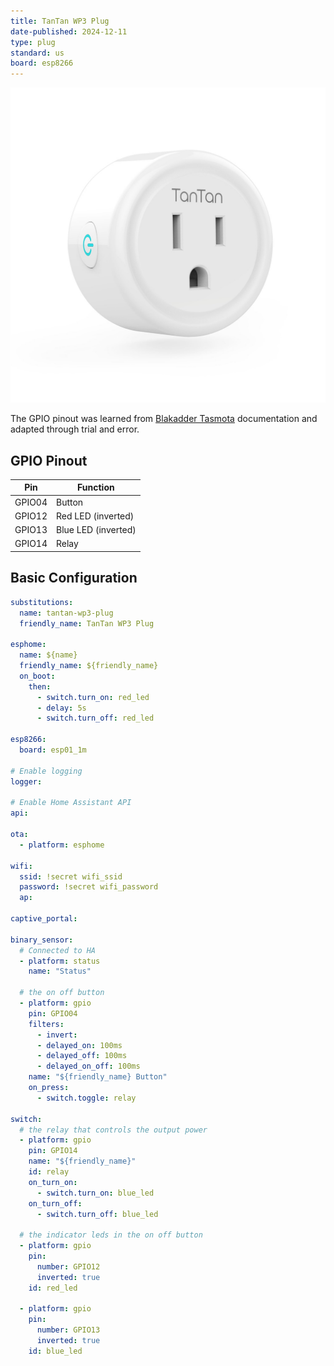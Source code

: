 ```yaml
---
title: TanTan WP3 Plug
date-published: 2024-12-11
type: plug
standard: us
board: esp8266
---
```


![alt text](tantan-wp3-plug.jpg "TanTan WP3 Plug")

The GPIO pinout was learned from [Blakadder Tasmota](https://templates.blakadder.com/tantan_WP3.html) documentation and adapted through trial and error.

## GPIO Pinout

| Pin    | Function            |
| ------ | ------------------- |
| GPIO04 | Button              |
| GPIO12 | Red LED (inverted)  |
| GPIO13 | Blue LED (inverted) |
| GPIO14 | Relay               |

## Basic Configuration

```yaml
substitutions:
  name: tantan-wp3-plug
  friendly_name: TanTan WP3 Plug

esphome:
  name: ${name}
  friendly_name: ${friendly_name}
  on_boot:
    then:
      - switch.turn_on: red_led
      - delay: 5s
      - switch.turn_off: red_led

esp8266:
  board: esp01_1m

# Enable logging
logger:

# Enable Home Assistant API
api:

ota:
  - platform: esphome

wifi:
  ssid: !secret wifi_ssid
  password: !secret wifi_password
  ap:

captive_portal:

binary_sensor:
  # Connected to HA
  - platform: status
    name: "Status"

  # the on off button
  - platform: gpio
    pin: GPIO04
    filters:
      - invert:
      - delayed_on: 100ms
      - delayed_off: 100ms
      - delayed_on_off: 100ms
    name: "${friendly_name} Button"
    on_press:
      - switch.toggle: relay

switch:
  # the relay that controls the output power
  - platform: gpio
    pin: GPIO14
    name: "${friendly_name}"
    id: relay
    on_turn_on:
      - switch.turn_on: blue_led
    on_turn_off:
      - switch.turn_off: blue_led

  # the indicator leds in the on off button
  - platform: gpio
    pin:
      number: GPIO12
      inverted: true
    id: red_led

  - platform: gpio
    pin:
      number: GPIO13
      inverted: true
    id: blue_led
```
